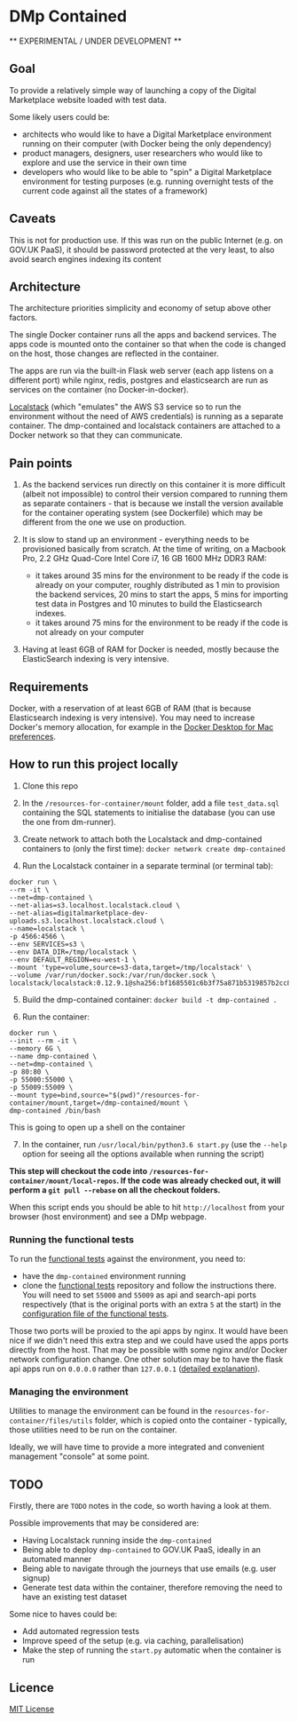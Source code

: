 # DMp Contained

** EXPERIMENTAL / UNDER DEVELOPMENT **

## Goal

To provide a relatively simple way of launching a copy of the Digital Marketplace website loaded with test data.

Some likely users could be:

- architects who would like to have a Digital Marketplace environment running on their computer
  (with Docker being the only dependency)
- product managers, designers, user researchers who would like to explore and use the service in their own time
- developers who would like to be able to "spin" a Digital Marketplace environment for testing purposes
 (e.g. running overnight tests of the current code against all the states of a framework)


## Caveats

This is not for production use. If this was run on the public Internet (e.g. on GOV.UK PaaS),
it should be password protected at the very least, to also avoid search engines indexing its content


## Architecture

The architecture priorities simplicity and economy of setup above other factors.

The single Docker container runs all the apps and backend services. The apps code is mounted onto the container so that 
when the code is changed on the host, those changes are reflected in the container.

The apps are run via the built-in Flask web server (each app listens on a different port) while nginx, redis, 
postgres and elasticsearch are run as services on the container (no Docker-in-docker).

[Localstack](https://github.com/localstack/localstack) (which "emulates" the AWS S3 service so to run the environment
without the need of AWS credentials) is running as a separate container. 
The dmp-contained and localstack containers are  attached to a Docker network so that they can communicate.

## Pain points

1. As the backend services run directly on this container it is more difficult (albeit not impossible) to control
their version compared to running them as separate containers - that is because we install the version available
for the container operating system (see Dockerfile) which may be different from the one we use on production.

2. It is slow to stand up an environment - everything needs to be provisioned basically from scratch.
At the time of writing, on a Macbook Pro, 2.2 GHz Quad-Core Intel Core i7, 16 GB 1600 MHz DDR3 RAM:
   * it takes around 35 mins for the environment to be ready if the code is already on your computer, roughly distributed as
   1 min to provision the backend services, 20 mins to start the apps, 5 mins for importing test data in Postgres
   and 10 minutes to build the Elasticsearch indexes.
   * it takes around 75 mins for the environment to be ready if the code is not already on your computer


3. Having at least 6GB of RAM for Docker is needed, mostly because the ElasticSearch indexing is very intensive.



## Requirements

Docker, with a reservation of at least 6GB of RAM (that is because Elasticsearch indexing is very intensive). You may need to increase Docker's memory allocation, for example in the [Docker Desktop for Mac preferences](https://docs.docker.com/docker-for-mac/#resources).


## How to run this project locally

1. Clone this repo

2. In the `/resources-for-container/mount` folder, add a file `test_data.sql` containing the SQL statements 
  to initialise the database (you can use the one from dm-runner).
   
3. Create network to attach both the Localstack and dmp-contained containers to (only the first time):
   `docker network create dmp-contained`

4. Run the Localstack container in a separate terminal (or terminal tab):
  ```
  docker run \
  --rm -it \
  --net=dmp-contained \
  --net-alias=s3.localhost.localstack.cloud \
  --net-alias=digitalmarketplace-dev-uploads.s3.localhost.localstack.cloud \
  --name=localstack \
  -p 4566:4566 \
  --env SERVICES=s3 \
  --env DATA_DIR=/tmp/localstack \
  --env DEFAULT_REGION=eu-west-1 \
  --mount 'type=volume,source=s3-data,target=/tmp/localstack' \
  --volume /var/run/docker.sock:/var/run/docker.sock \
  localstack/localstack:0.12.9.1@sha256:bf1685501c6b3f75a871b5319857b2cc88158eb80a225afe8abef9a935d5148a
  ``` 

5. Build the dmp-contained container: `docker build -t dmp-contained .`

6. Run the container:
  ```
  docker run \
  --init --rm -it \
  --memory 6G \
  --name dmp-contained \
  --net=dmp-contained \
  -p 80:80 \
  -p 55000:55000 \
  -p 55009:55009 \
  --mount type=bind,source="$(pwd)"/resources-for-container/mount,target=/dmp-contained/mount \
  dmp-contained /bin/bash
  ``` 
  This is going to open up a shell on the container

7. In the container, run `/usr/local/bin/python3.6 start.py` (use the `--help` option for seeing all the options
   available when running the script) 

__This step will checkout the code into `/resources-for-container/mount/local-repos`. If the code was already
checked out, it will perform a `git pull --rebase` on all the checkout folders.__

When this script ends you should be able to hit `http://localhost` from your browser (host environment) and see a
DMp webpage.

### Running the functional tests

To run the [functional tests](https://github.com/alphagov/digitalmarketplace-functional-tests) against the environment,
you need to:
- have the `dmp-contained` environment running
- clone the [functional tests](https://github.com/alphagov/digitalmarketplace-functional-tests) repository and follow
the instructions there. You will need to set `55000` and `55009` as api and search-api ports respectively
  (that is the original ports with an extra `5` at the start) in the
[configuration file of the functional tests](https://github.com/alphagov/digitalmarketplace-functional-tests/blob/main/config/local.example.sh).

Those two ports will be proxied to the api apps by nginx. It would have been nice if
we didn't need this extra step and we could have used the apps ports directly from the host. That may be possible with some
nginx and/or Docker network configuration change. One other solution may be to have the flask api apps run on
`0.0.0.0` rather than `127.0.0.1` ([detailed explanation](https://pythonspeed.com/articles/docker-connection-refused/)).

### Managing the environment

Utilities to manage the environment can be found in the `resources-for-container/files/utils` folder, which is copied
onto the container - typically, those utilities need to be run on the container.

Ideally, we will have time to provide a more integrated and convenient management "console" at some point.

## TODO

Firstly, there are `TODO` notes in the code, so worth having a look at them.

Possible improvements that may be considered are:
* Having Localstack running inside the `dmp-contained`
* Being able to deploy `dmp-contained` to GOV.UK PaaS, ideally in an automated manner
* Being able to navigate through the journeys that use emails (e.g. user signup)
* Generate test data within the container, therefore removing the need to have an existing test dataset

Some nice to haves could be:
  * Add automated regression tests
  * Improve speed of the setup (e.g. via caching, parallelisation)
  * Make the step of running the `start.py` automatic when the container is run

## Licence

[MIT License](LICENCE)
